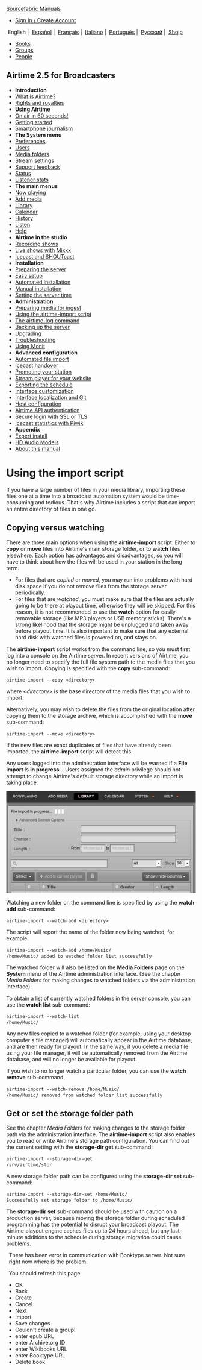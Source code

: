 [Sourcefabric Manuals](http://sourcefabric.booktype.pro/)

-   [Sign In / Create Account](http://sourcefabric.booktype.pro/accounts/signin/?redirect=/airtime-25-for-broadcasters/using-the-airtime-import-script/)

 English |  <a href="index.html#" class="langes">Español</a> |  <a href="index.html#" class="langfr">Français</a> |  <a href="index.html#" class="langit">Italiano</a> |  <a href="index.html#" class="langpt">Português</a> |  <a href="index.html#" class="langru">Русский</a> |  <a href="index.html#" class="langsq">Shqip</a>

-   [Books](http://sourcefabric.booktype.pro/list-books/)
-   [Groups](http://sourcefabric.booktype.pro/list-groups/)
-   [People](http://sourcefabric.booktype.pro/list-people/)

Airtime 2.5 for Broadcasters
----------------------------

-   **Introduction**
-   [What is Airtime?](../index.html)
-   [Rights and royalties](../rights-and-royalties/index.html)
-   **Using Airtime**
-   [On air in 60 seconds!](../on-air-in-60-seconds/index.html)
-   [Getting started](../getting-started/index.html)
-   [Smartphone journalism](../smartphone-journalism/index.html)
-   **The System menu**
-   [Preferences](../preferences/index.html)
-   [Users](../users/index.html)
-   [Media folders](../media-folders/index.html)
-   [Stream settings](../stream-settings/index.html)
-   [Support feedback](../support-feedback/index.html)
-   [Status](../status/index.html)
-   [Listener stats](../listener-stats/index.html)
-   **The main menus**
-   [Now playing](../now-playing/index.html)
-   [Add media](../add-media/index.html)
-   [Library](../library/index.html)
-   [Calendar](../calendar/index.html)
-   [History](../playout-history/index.html)
-   [Listen](../listen/index.html)
-   [Help](../help/index.html)
-   **Airtime in the studio**
-   [Recording shows](../recording-shows/index.html)
-   [Live shows with Mixxx](../live-shows-with-mixxx/index.html)
-   [Icecast and SHOUTcast](../icecast-and-shoutcast/index.html)
-   **Installation**
-   [Preparing the server](../preparing-the-server/index.html)
-   [Easy setup](../easy-setup/index.html)
-   [Automated installation](../automated-installation/index.html)
-   [Manual installation](../manual-installation/index.html)
-   [Setting the server time](../setting-the-server-time/index.html)
-   **Administration**
-   [Preparing media for ingest](../preparing-media-for-ingest/index.html)
-   [Using the airtime-import script](index.html)
-   [The airtime-log command](../the-airtime-log-command/index.html)
-   [Backing up the server](../backing-up-the-server/index.html)
-   [Upgrading](../upgrading/index.html)
-   [Troubleshooting](../troubleshooting/index.html)
-   [Using Monit](../using-monit/index.html)
-   **Advanced configuration**
-   [Automated file import](../automated-file-import/index.html)
-   [Icecast handover](../icecast-handover/index.html)
-   [Promoting your station](../promoting-your-station/index.html)
-   [Stream player for your website](../stream-player-for-your-website/index.html)
-   [Exporting the schedule](../exporting-the-schedule/index.html)
-   [Interface customization](../interface-customization/index.html)
-   [Interface localization and Git](../interface-localization/index.html)
-   [Host configuration](../host-configuration/index.html)
-   [Airtime API authentication](../airtime-api-authentication/index.html)
-   [Secure login with SSL or TLS](../secure-login-with-ssl/index.html)
-   [Icecast statistics with Piwik](../icecast-statistics-with-piwik/index.html)
-   **Appendix**
-   [Expert install](../expert-install/index.html)
-   [HD Audio Models](../hd-audio-models/index.html)
-   [About this manual](../about-this-manual/index.html)

Using the import script
=======================

If you have a large number of files in your media library, importing these files one at a time into a broadcast automation system would be time-consuming and tedious. That's why Airtime includes a script that can import an entire directory of files in one go.

Copying versus watching
-----------------------

There are three main options when using the **airtime-import** script: Either to **copy** or **move** files into Airtime's main storage folder, or to **watch** files elsewhere. Each option has advantages and disadvantages, so you will have to think about how the files will be used in your station in the long term.

-   For files that are *copied* or *moved*, you may run into problems with hard disk space if you do not remove files from the storage server periodically.
-   For files that are <span style="font-style: italic;">watched</span>, you must make sure that the files are actually going to be there at playout time, otherwise they will be skipped. For this reason, it is not recommended to use the **watch** option for easily-removable storage (like MP3 players or USB memory sticks). There's a strong likelihood that the storage might be unplugged and taken away before playout time. It is also important to make sure that any external hard disk with watched files is powered on, and stays on.

The **airtime-import** script works from the command line, so you must first log into a console on the Airtime server. In recent versions of Airtime, you no longer need to specify the full file system path to the media files that you wish to import. Copying is specified with the **copy** sub-command:

    airtime-import --copy <directory>

where *&lt;directory&gt;* is the base directory of the media files that you wish to import.

Alternatively, you may wish to delete the files from the original location after copying them to the storage archive, which is accomplished with the **move** sub-command:

    airtime-import --move <directory>

If the new files are exact duplicates of files that have already been imported, the **airtime-import** script will detect this.

Any users logged into the administration interface will be warned if a **File import** is **in progress**... Users assigned the *admin* privilege should not attempt to change Airtime's default storage directory while an import is taking place.

![](static/Screenshot463-File_import_in_progress.png)

Watching a new folder on the command line is specified by using the **watch add** sub-command:

    airtime-import --watch-add <directory>

The script will report the name of the folder now being watched, for example:

    airtime-import --watch-add /home/Music/
    /home/Music/ added to watched folder list successfully

The watched folder will also be listed on the **Media Folders** page on the **System** menu of the Airtime administration interface. (See the chapter *Media Folders* for making changes to watched folders via the administration interface).

To obtain a list of currently watched folders in the server console, you can use the **watch list** sub-command:

    airtime-import --watch-list
    /home/Music/

Any new files copied to a watched folder (for example, using your desktop computer's file manager) will automatically appear in the Airtime database, and are then ready for playout. In the same way, if you delete a media file using your file manager, it will be automatically removed from the Airtime database, and will no longer be available for playout.

If you wish to no longer watch a particular folder, you can use the **watch remove** sub-command:

    airtime-import --watch-remove /home/Music/
    /home/Music/ removed from watched folder list successfully 

Get or set the storage folder path
----------------------------------

See the chapter *Media Folders* for making changes to the storage folder path via the administration interface. The **airtime-import** script also enables you to read or write Airtime's storage path configuration. You can find out the current setting with the **storage-dir get** sub-command:

    airtime-import --storage-dir-get
    /srv/airtime/stor

A new storage folder path can be configured using the **storage-dir set** sub-command:

    airtime-import --storage-dir-set /home/Music/
    Successfully set storage folder to /home/Music/

The **storage-dir set** sub-command should be used with caution on a production server, because moving the storage folder during scheduled programming has the potential to disrupt your broadcast playout. The Airtime playout engine caches files up to 24 hours ahead, but any last-minute additions to the schedule during storage migration could cause problems.

<span class="ui-icon ui-icon-circle-check" style="float:left; margin:0 7px 50px 0;"></span> There has been error in communication with Booktype server. Not sure right now where is the problem.

You should refresh this page.

-   OK
-   Back
-   Create
-   Cancel
-   Next
-   Import
-   Save changes
-   Couldn't create a group!
-   enter epub URL
-   enter Archive.org ID
-   enter Wikibooks URL
-   enter Booktype URL
-   Delete book

